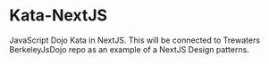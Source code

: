 # Kata-NextJS
JavaScript Dojo Kata in NextJS. This will be connected to Trewaters BerkeleyJsDojo repo as an example of a NextJS Design patterns.
